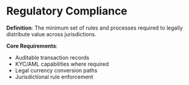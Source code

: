 # Regulatory Compliance

**Definition**: The minimum set of rules and processes required to legally distribute value across jurisdictions.

**Core Requirements**:
- Auditable transaction records
- KYC/AML capabilities where required
- Legal currency conversion paths
- Jurisdictional rule enforcement